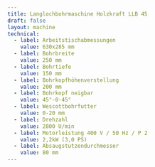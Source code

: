 ```yaml
---
title: Langlochbohrmaschine Holzkraft LLB 45
draft: false
layout: machine
technical:
  - label: Arbeitstischabmessungen
    value: 630x285 mm
  - label: Bohrbreite
    value: 250 mm
  - label: Bohrtiefe
    value: 150 mm
  - label: Bohrkopfhöhenverstellung
    value: 200 mm
  - label: Bohrkopf neigbar
    value: 45°-0-45°
  - label: Wescottbohrfutter
    value: 0-20 mm
  - label: Drehzahl
    value: 2800 U/min
  - label: Motorleistung 400 V / 50 Hz / P 2
    value: 2,2kW (3,0 PS)
  - label: Absaugstutzendurchmesser
    value: 80 mm
---
```


